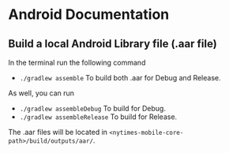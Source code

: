# Android Documentation
## Build a local Android Library file (.aar file)
In the terminal run the following command
- `./gradlew assemble` To build both .aar for Debug and Release.

As well, you can run
- `./gradlew assembleDebug` To build for Debug.
- `./gradlew assembleRelease` To build for Release.

The .aar files will be located in `<nytimes-mobile-core-path>/build/outputs/aar/`.
